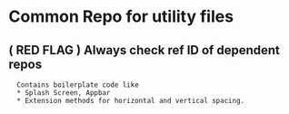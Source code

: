 # Common Repo for utility files

##   ( RED FLAG ) Always check ref ID of dependent repos 


```
  Contains boilerplate code like 
  * Splash Screen, Appbar
  * Extension methods for horizontal and vertical spacing.
```


